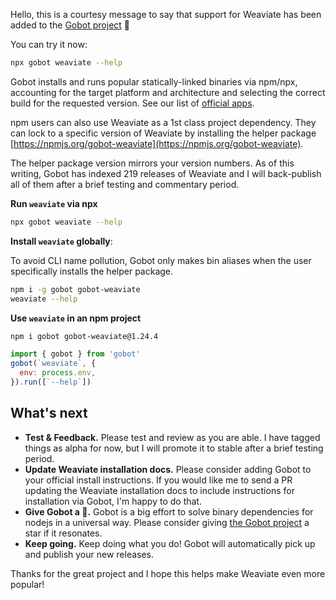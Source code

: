 Hello, this is a courtesy message to say that support for Weaviate has been added to the [Gobot project](https://www.npmjs.com/package/gobot) 🎸

You can try it now:

```bash
npx gobot weaviate --help
```

Gobot installs and runs popular statically-linked binaries via npm/npx, accounting for the target platform and architecture and selecting the correct build for the requested version. See our list of [official apps](https://www.npmjs.com/package/gobot#official-gobot-apps).

npm users can also use Weaviate as a 1st class project dependency. They can lock to a specific version of Weaviate by installing the helper package [https://npmjs.org/gobot-weaviate](https://npmjs.org/gobot-weaviate).

The helper package version mirrors your version numbers. As of this writing, Gobot has indexed 219 releases of Weaviate and I will back-publish all of them after a brief testing and commentary period.

**Run `weaviate` via npx**

```bash
npx gobot weaviate --help
```

**Install `weaviate` globally**:

To avoid CLI name pollution, Gobot only makes bin aliases when the user specifically installs the helper package.

```bash
npm i -g gobot gobot-weaviate
weaviate --help
```

**Use `weaviate` in an npm project**

```bash
npm i gobot gobot-weaviate@1.24.4
```

```js
import { gobot } from 'gobot'
gobot(`weaviate`, {
  env: process.env,
}).run([`--help`])
```



## What's next

- **Test & Feedback.** Please test and review as you are able. I have tagged things as alpha for now, but I will promote it to stable after a brief testing period.
- **Update Weaviate installation docs.** Please consider adding Gobot to your official install instructions. If you would like me to send a PR updating the Weaviate installation docs to include instructions for installation via Gobot, I'm happy to do that.
- **Give Gobot a 💫.** Gobot is a big effort to solve binary dependencies for nodejs in a universal way. Please consider giving [the Gobot project](https://github.com/benallfree/gobot) a star if it resonates.
- **Keep going.** Keep doing what you do! Gobot will automatically pick up and publish your new releases.

Thanks for the great project and I hope this helps make Weaviate even more popular!
